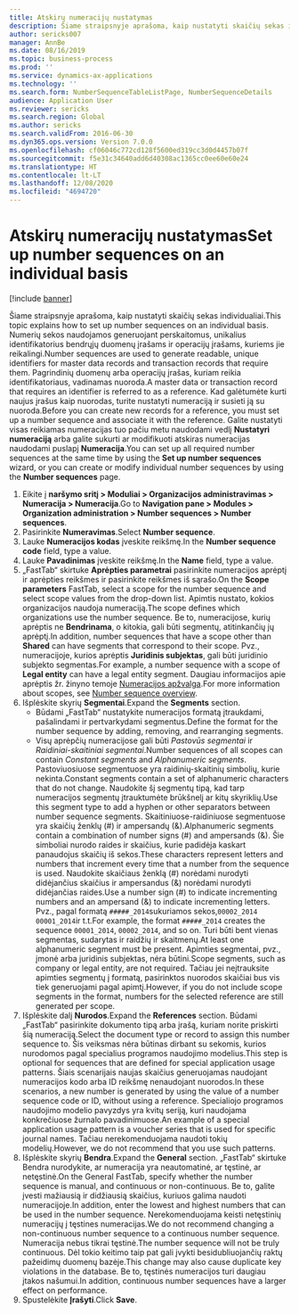 ```yaml
---
title: Atskirų numeracijų nustatymas
description: Šiame straipsnyje aprašoma, kaip nustatyti skaičių sekas individualiai.
author: sericks007
manager: AnnBe
ms.date: 08/16/2019
ms.topic: business-process
ms.prod: ''
ms.service: dynamics-ax-applications
ms.technology: ''
ms.search.form: NumberSequenceTableListPage, NumberSequenceDetails
audience: Application User
ms.reviewer: sericks
ms.search.region: Global
ms.author: sericks
ms.search.validFrom: 2016-06-30
ms.dyn365.ops.version: Version 7.0.0
ms.openlocfilehash: cf06046c772cd128f5600ed319cc3d0d4457b07f
ms.sourcegitcommit: f5e31c34640add6d40308ac1365cc0ee60e60e24
ms.translationtype: HT
ms.contentlocale: lt-LT
ms.lasthandoff: 12/08/2020
ms.locfileid: "4694720"
---
```

# <a name="set-up-number-sequences-on-an-individual-basis"></a><span data-ttu-id="b17f2-103">Atskirų numeracijų nustatymas</span><span class="sxs-lookup"><span data-stu-id="b17f2-103">Set up number sequences on an individual basis</span></span>

[!include [banner](../../includes/banner.md)]

<span data-ttu-id="b17f2-104">Šiame straipsnyje aprašoma, kaip nustatyti skaičių sekas individualiai.</span><span class="sxs-lookup"><span data-stu-id="b17f2-104">This topic explains how to set up number sequences on an individual basis.</span></span> <span data-ttu-id="b17f2-105">Numerių sekos naudojamos generuojant perskaitomus, unikalius identifikatorius bendrųjų duomenų įrašams ir operacijų įrašams, kuriems jie reikalingi.</span><span class="sxs-lookup"><span data-stu-id="b17f2-105">Number sequences are used to generate readable, unique identifiers for master data records and transaction records that require them.</span></span> <span data-ttu-id="b17f2-106">Pagrindinių duomenų arba operacijų įrašas, kuriam reikia identifikatoriaus, vadinamas nuoroda.</span><span class="sxs-lookup"><span data-stu-id="b17f2-106">A master data or transaction record that requires an identifier is referred to as a reference.</span></span> <span data-ttu-id="b17f2-107">Kad galėtumėte kurti naujus įrašus kaip nuorodas, turite nustatyti numeraciją ir susieti ją su nuoroda.</span><span class="sxs-lookup"><span data-stu-id="b17f2-107">Before you can create new records for a reference, you must set up a number sequence and associate it with the reference.</span></span> <span data-ttu-id="b17f2-108">Galite nustatyti visas reikiamas numeracijas tuo pačiu metu naudodami vedlį **Nustatyri numeraciją** arba galite sukurti ar modifikuoti atskiras numeracijas naudodami puslapį **Numeracija**.</span><span class="sxs-lookup"><span data-stu-id="b17f2-108">You can set up all required number sequences at the same time by using the **Set up number sequences** wizard, or you can create or modify individual number sequences by using the **Number sequences** page.</span></span>

1. <span data-ttu-id="b17f2-109">Eikite į **naršymo sritį > Moduliai > Organizacijos administravimas > Numeracija > Numeracija**.</span><span class="sxs-lookup"><span data-stu-id="b17f2-109">Go to **Navigation pane > Modules > Organization administration > Number sequences > Number sequences**.</span></span>
2. <span data-ttu-id="b17f2-110">Pasirinkite **Numeravimas**.</span><span class="sxs-lookup"><span data-stu-id="b17f2-110">Select **Number sequence**.</span></span>
3. <span data-ttu-id="b17f2-111">Lauke **Numeracijos kodas** įveskite reikšmę.</span><span class="sxs-lookup"><span data-stu-id="b17f2-111">In the **Number sequence code** field, type a value.</span></span>
4. <span data-ttu-id="b17f2-112">Lauke **Pavadinimas** įveskite reikšmę.</span><span class="sxs-lookup"><span data-stu-id="b17f2-112">In the **Name** field, type a value.</span></span>
5. <span data-ttu-id="b17f2-113">„FastTab“ skirtuke **Aprėpties parametrai** pasirinkite numeracijos aprėptį ir aprėpties reikšmes ir pasirinkite reikšmes iš sąrašo.</span><span class="sxs-lookup"><span data-stu-id="b17f2-113">On the **Scope parameters** FastTab, select a scope for the number sequence and select scope values from the drop-down list.</span></span> <span data-ttu-id="b17f2-114">Apimtis nustato, kokios organizacijos naudoja numeraciją.</span><span class="sxs-lookup"><span data-stu-id="b17f2-114">The scope defines which organizations use the number sequence.</span></span> <span data-ttu-id="b17f2-115">Be to, numeracijose, kurių aprėptis ne **Bendrinama**, o kitokia, gali būti segmentų, atitinkančių jų aprėptį.</span><span class="sxs-lookup"><span data-stu-id="b17f2-115">In addition, number sequences that have a scope other than **Shared** can have segments that correspond to their scope.</span></span> <span data-ttu-id="b17f2-116">Pvz., numeracijoje, kurios aprėptis **Juridinis subjektas**, gali būti juridinio subjekto segmentas.</span><span class="sxs-lookup"><span data-stu-id="b17f2-116">For example, a number sequence with a scope of **Legal entity** can have a legal entity segment.</span></span> <span data-ttu-id="b17f2-117">Daugiau informacijos apie aprėptis žr. žinyno temoje [Numeracijos apžvalga](https://docs.microsoft.com/dynamics365/unified-operations/fin-and-ops/organization-administration/number-sequence-overview).</span><span class="sxs-lookup"><span data-stu-id="b17f2-117">For more information about scopes, see [Number sequence overview](https://docs.microsoft.com/dynamics365/unified-operations/fin-and-ops/organization-administration/number-sequence-overview).</span></span> 
6. <span data-ttu-id="b17f2-118">Išplėskite skyrių **Segmentai**.</span><span class="sxs-lookup"><span data-stu-id="b17f2-118">Expand the **Segments** section.</span></span>
    - <span data-ttu-id="b17f2-119">Būdami „FastTab“  nustatykite numeracijos formatą įtraukdami, pašalindami ir pertvarkydami segmentus.</span><span class="sxs-lookup"><span data-stu-id="b17f2-119">Define the format for the number sequence by adding, removing, and rearranging segments.</span></span>  
    - <span data-ttu-id="b17f2-120">Visų aprėpčių numeracijose gali būti *Pastovūs segmentai* ir *Raidiniai-skaitiniai segmentai*.</span><span class="sxs-lookup"><span data-stu-id="b17f2-120">Number sequences of all scopes can contain *Constant segments* and *Alphanumeric segments*.</span></span> <span data-ttu-id="b17f2-121">Pastoviuosiuose segmentuose yra raidinių-skaitinių simbolių, kurie nekinta.</span><span class="sxs-lookup"><span data-stu-id="b17f2-121">Constant segments contain a set of alphanumeric characters that do not change.</span></span> <span data-ttu-id="b17f2-122">Naudokite šį segmentų tipą, kad tarp numeracijos segmentų įtrauktumėte brūkšnelį ar kitų skyriklių.</span><span class="sxs-lookup"><span data-stu-id="b17f2-122">Use this segment type to add a hyphen or other separators between number sequence segments.</span></span> <span data-ttu-id="b17f2-123">Skaitiniuose-raidiniuose segmentuose yra skaičių ženklų (#) ir ampersandų (&).</span><span class="sxs-lookup"><span data-stu-id="b17f2-123">Alphanumeric segments contain a combination of number signs (#) and ampersands (&).</span></span> <span data-ttu-id="b17f2-124">Šie simboliai nurodo raides ir skaičius, kurie padidėja kaskart panaudojus skaičių iš sekos.</span><span class="sxs-lookup"><span data-stu-id="b17f2-124">These characters represent letters and numbers that increment every time that a number from the sequence is used.</span></span> <span data-ttu-id="b17f2-125">Naudokite skaičiaus ženklą (#) norėdami nurodyti didėjančius skaičius ir ampersandus (&) norėdami nurodyti didėjančias raides.</span><span class="sxs-lookup"><span data-stu-id="b17f2-125">Use a number sign (#) to indicate incrementing numbers and an ampersand (&) to indicate incrementing letters.</span></span> <span data-ttu-id="b17f2-126">Pvz., pagal formatą `#####_2014`sukuriamos sekos,`00002_2014` `00001_2014`ir t.t.</span><span class="sxs-lookup"><span data-stu-id="b17f2-126">For example, the format `#####_2014` creates the sequence `00001_2014`, `00002_2014`, and so on.</span></span> <span data-ttu-id="b17f2-127">Turi būti bent vienas segmentas, sudarytas ir raidžių ir skaitmenų.</span><span class="sxs-lookup"><span data-stu-id="b17f2-127">At least one alphanumeric segment must be present.</span></span> <span data-ttu-id="b17f2-128">Apimties segmentai, pvz., įmonė arba juridinis subjektas, nėra būtini.</span><span class="sxs-lookup"><span data-stu-id="b17f2-128">Scope segments, such as company or legal entity, are not required.</span></span> <span data-ttu-id="b17f2-129">Tačiau jei neįtrauksite apimties segmentų į formatą, pasirinktos nuorodos skaičiai bus vis tiek generuojami pagal apimtį.</span><span class="sxs-lookup"><span data-stu-id="b17f2-129">However, if you do not include scope segments in the format, numbers for the selected reference are still generated per scope.</span></span>  
7. <span data-ttu-id="b17f2-130">Išplėskite dalį **Nurodos**.</span><span class="sxs-lookup"><span data-stu-id="b17f2-130">Expand the **References** section.</span></span> <span data-ttu-id="b17f2-131">Būdami „FastTab“  pasirinkite dokumento tipą arba įrašą, kuriam norite priskirti šią numeraciją.</span><span class="sxs-lookup"><span data-stu-id="b17f2-131">Select the document type or record to assign this number sequence to.</span></span> <span data-ttu-id="b17f2-132">Šis veiksmas nėra būtinas dirbant su sekomis, kurios nurodomos pagal specialius programos naudojimo modelius.</span><span class="sxs-lookup"><span data-stu-id="b17f2-132">This step is optional for sequences that are defined for special application usage patterns.</span></span> <span data-ttu-id="b17f2-133">Šiais scenarijais naujas skaičius generuojamas naudojant numeracijos kodo arba ID reikšmę nenaudojant nuorodos.</span><span class="sxs-lookup"><span data-stu-id="b17f2-133">In these scenarios, a new number is generated by using the value of a number sequence code or ID, without using a reference.</span></span> <span data-ttu-id="b17f2-134">Specialiojo programos naudojimo modelio pavyzdys yra kvitų seriją, kuri naudojama konkrečiuose žurnalo pavadinimuose.</span><span class="sxs-lookup"><span data-stu-id="b17f2-134">An example of a special application usage pattern is a voucher series that is used for specific journal names.</span></span> <span data-ttu-id="b17f2-135">Tačiau nerekomenduojama naudoti tokių modelių.</span><span class="sxs-lookup"><span data-stu-id="b17f2-135">However, we do not recommend that you use such patterns.</span></span>  
8. <span data-ttu-id="b17f2-136">Išplėskite skyrių **Bendra**.</span><span class="sxs-lookup"><span data-stu-id="b17f2-136">Expand the **General** section.</span></span> <span data-ttu-id="b17f2-137">„FastTab“ skirtuke Bendra nurodykite, ar numeracija yra neautomatinė, ar tęstinė, ar netęstinė.</span><span class="sxs-lookup"><span data-stu-id="b17f2-137">On the General FastTab, specify whether the number sequence is manual, and continuous or non-continuous.</span></span> <span data-ttu-id="b17f2-138">Be to, galite įvesti mažiausią ir didžiausią skaičius, kuriuos galima naudoti numeracijoje.</span><span class="sxs-lookup"><span data-stu-id="b17f2-138">In addition, enter the lowest and highest numbers that can be used in the number sequence.</span></span> <span data-ttu-id="b17f2-139">Nerekomenduojama keisti netęstinių numeracijų į tęstines numeracijas.</span><span class="sxs-lookup"><span data-stu-id="b17f2-139">We do not recommend changing a non-continuous number sequence to a continuous number sequence.</span></span> <span data-ttu-id="b17f2-140">Numeracija nebus tikrai tęstinė.</span><span class="sxs-lookup"><span data-stu-id="b17f2-140">The number sequence will not be truly continuous.</span></span> <span data-ttu-id="b17f2-141">Dėl tokio keitimo taip pat gali įvykti besidubliuojančių raktų pažeidimų duomenų bazėje.</span><span class="sxs-lookup"><span data-stu-id="b17f2-141">This change may also cause duplicate key violations in the database.</span></span> <span data-ttu-id="b17f2-142">Be to, tęstinės numeracijos turi daugiau įtakos našumui.</span><span class="sxs-lookup"><span data-stu-id="b17f2-142">In addition, continuous number sequences have a larger effect on performance.</span></span>   
9. <span data-ttu-id="b17f2-143">Spustelėkite **Įrašyti**.</span><span class="sxs-lookup"><span data-stu-id="b17f2-143">Click **Save**.</span></span>

